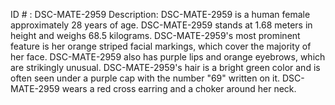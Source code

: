 ID # : DSC-MATE-2959
Description: DSC-MATE-2959 is a human female approximately 28 years of age. DSC-MATE-2959 stands at 1.68 meters in height and weighs 68.5 kilograms. DSC-MATE-2959's most prominent feature is her orange striped facial markings, which cover the majority of her face. DSC-MATE-2959 also has purple lips and orange eyebrows, which are strikingly unusual. DSC-MATE-2959's hair is a bright green color and is often seen under a purple cap with the number "69" written on it. DSC-MATE-2959 wears a red cross earring and a choker around her neck.